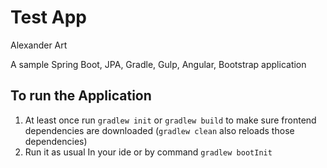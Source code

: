 # Test App
Alexander Art

A sample Spring Boot, JPA, Gradle, Gulp, Angular, Bootstrap application

## To run the Application

1. At least once run `gradlew init` or `gradlew build` to make sure frontend dependencies are downloaded (`gradlew clean` also reloads those dependencies)
2. Run it as usual In your ide or by command `gradlew bootInit`